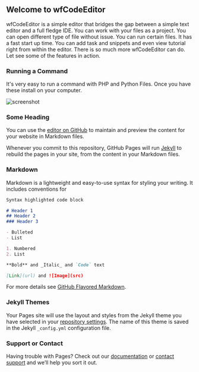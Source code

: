 ## Welcome to wfCodeEditor

wfCodeEditor is a simple editor that bridges the gap between a simple text editor and a full fledge IDE. You can work with your files as a project. You can open different type of 
file without issue. You can run certain files. It has a fast start up time. You can add task and snippets and even view tutorial right from within the editor. 
There is so much more wfCodeEditor can do. Let see some of the features in action.


### Running a Command

It's very easy to run a command with PHP and Python Files. Once you have these install on your computer.

![screenshot](./images/wfcodeeditor-runcommand.gif)

### Some Heading

You can use the [editor on GitHub](https://github.com/wyntonfranklin/wfcodeeditor/edit/master/docs/index.md) to maintain and preview the content for your website in Markdown files.

Whenever you commit to this repository, GitHub Pages will run [Jekyll](https://jekyllrb.com/) to rebuild the pages in your site, from the content in your Markdown files.


### Markdown

Markdown is a lightweight and easy-to-use syntax for styling your writing. It includes conventions for

```markdown
Syntax highlighted code block

# Header 1
## Header 2
### Header 3

- Bulleted
- List

1. Numbered
2. List

**Bold** and _Italic_ and `Code` text

[Link](url) and ![Image](src)
```

For more details see [GitHub Flavored Markdown](https://guides.github.com/features/mastering-markdown/).

### Jekyll Themes

Your Pages site will use the layout and styles from the Jekyll theme you have selected in your [repository settings](https://github.com/wyntonfranklin/wfcodeeditor/settings/pages). The name of this theme is saved in the Jekyll `_config.yml` configuration file.

### Support or Contact

Having trouble with Pages? Check out our [documentation](https://docs.github.com/categories/github-pages-basics/) or [contact support](https://support.github.com/contact) and we’ll help you sort it out.
